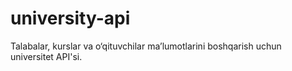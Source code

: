 # university-api
Talabalar, kurslar va o‘qituvchilar ma’lumotlarini boshqarish uchun universitet API'si.
